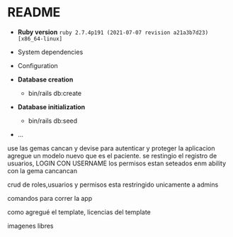 # README

* **Ruby version** `ruby 2.7.4p191 (2021-07-07 revision a21a3b7d23) [x86_64-linux]`

* System dependencies

* Configuration

* **Database creation**

    - bin/rails db:create

* **Database initialization**

    - bin/rails db:seed
* ...


use las gemas cancan y devise para autenticar y proteger la aplicacion
agregue un modelo nuevo que es el paciente. 
se restingio el registro de usuarios, LOGIN CON USERNAME
los permisos estan seteados enm ability con la gema cancancan


crud de roles,usuarios y permisos esta restringido unicamente a admins

comandos para correr la app

como agregué el template, licencias del template

imagenes libres
